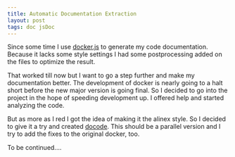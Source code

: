 ```yaml
---
title: Automatic Documentation Extraction
layout: post
tags: doc jsDoc
---
```


Since some time I use [docker.js](https://github.com/jbt/docker) to generate my
code documentation. Because it lacks some style settings I had some postprocessing
added on the files to optimize the result.

That worked till now but I want to go a step further and make my documentation better.
The development of docker is nearly going to a halt short before the new major
version is going final. So I decided to go into the project in the hope of speeding
development up. I offered help and started analyzing the code.

But as more as I red I got the idea of making it the alinex style. So I decided
to give it a try and created [docode](http://alinex.github.io/node-codedoc). This
should be a parallel version and I try to add the fixes to the original docker, too.

To be continued.... 
